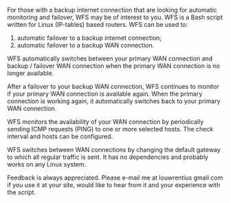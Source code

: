 For those with a backup internet connection that are looking for automatic monitoring and failover, WFS may be of interest to you. WFS is a Bash script written for Linux (IP-tables) based routers. WFS can be used to:

1. automatic failover to a backup internet connection;
2. automatic failover to a backup WAN connection.

WFS automatically switches between your primary WAN connection and backup / failover WAN connection when the primary WAN connection is no longer available.

After a failover to your backup WAN connection, WFS continues to monitor if your primary WAN connection is available again. When the primary connection is working again, it automatically switches back to your primary WAN connection.

WFS monitors the availability of your WAN connection by periodically sending ICMP requests (PING) to one or more selected hosts. The check interval and hosts can be configured.

WFS switches between WAN connections by changing the default gateway to which all regular traffic is sent. It has no dependencies and probably works on any Linux system.

Feedback is always appreciated. Please e-mail me at louwrentius gmail com if you use it at your site, would like to hear from it and your experience with the script.
